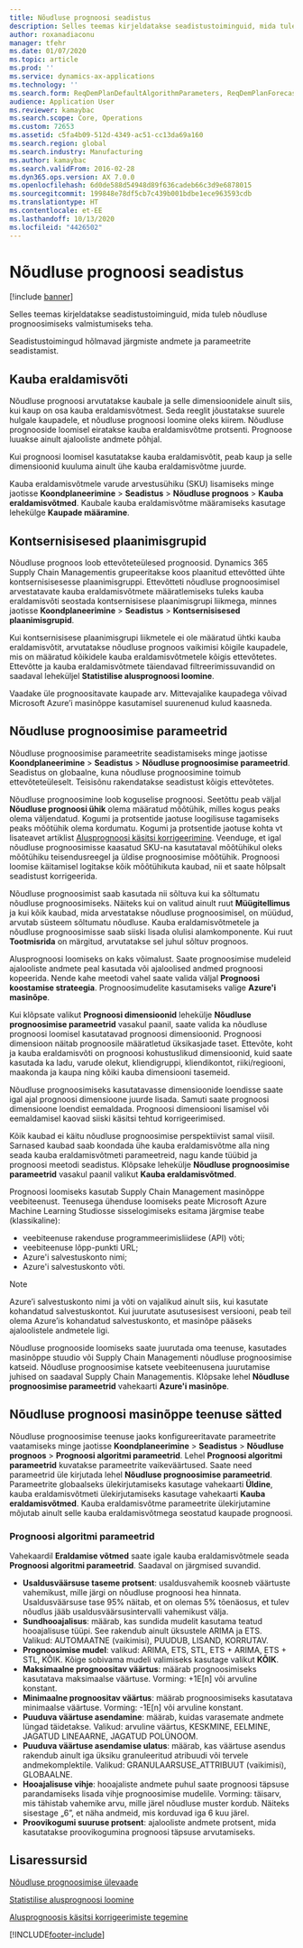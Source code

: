 ```yaml
---
title: Nõudluse prognoosi seadistus
description: Selles teemas kirjeldatakse seadistustoiminguid, mida tuleb nõudluse prognoosimiseks valmistumiseks teha.
author: roxanadiaconu
manager: tfehr
ms.date: 01/07/2020
ms.topic: article
ms.prod: ''
ms.service: dynamics-ax-applications
ms.technology: ''
ms.search.form: ReqDemPlanDefaultAlgorithmParameters, ReqDemPlanForecastParameters
audience: Application User
ms.reviewer: kamaybac
ms.search.scope: Core, Operations
ms.custom: 72653
ms.assetid: c5fa4b09-512d-4349-ac51-cc13da69a160
ms.search.region: global
ms.search.industry: Manufacturing
ms.author: kamaybac
ms.search.validFrom: 2016-02-28
ms.dyn365.ops.version: AX 7.0.0
ms.openlocfilehash: 6d0de588d54948d89f636cadeb66c3d9e6878015
ms.sourcegitcommit: 199848e78df5cb7c439b001bdbe1ece963593cdb
ms.translationtype: HT
ms.contentlocale: et-EE
ms.lasthandoff: 10/13/2020
ms.locfileid: "4426502"
---
```

# <a name="demand-forecasting-setup"></a>Nõudluse prognoosi seadistus

[!include [banner](../includes/banner.md)]

Selles teemas kirjeldatakse seadistustoiminguid, mida tuleb nõudluse prognoosimiseks valmistumiseks teha.  

Seadistustoimingud hõlmavad järgmiste andmete ja parameetrite seadistamist.

## <a name="item-allocation-key"></a>Kauba eraldamisvõti
Nõudluse prognoosi arvutatakse kaubale ja selle dimensioonidele ainult siis, kui kaup on osa kauba eraldamisvõtmest. Seda reeglit jõustatakse suurele hulgale kaupadele, et nõudluse prognoosi loomine oleks kiirem. Nõudluse prognooside loomisel eiratakse kauba eraldamisvõtme protsenti. Prognoose luuakse ainult ajalooliste andmete põhjal. 

Kui prognoosi loomisel kasutatakse kauba eraldamisvõtit, peab kaup ja selle dimensioonid kuuluma ainult ühe kauba eraldamisvõtme juurde. 

Kauba eraldamisvõtmele varude arvestusühiku (SKU) lisamiseks minge jaotisse **Koondplaneerimine** &gt; **Seadistus** &gt; **Nõudluse prognoos** &gt; **Kauba eraldamisvõtmed**. Kaubale kauba eraldamisvõtme määramiseks kasutage lehekülge **Kaupade määramine**.

## <a name="intercompany-planning-groups"></a>Kontsernisisesed plaanimisgrupid
Nõudluse prognoos loob ettevõteteülesed prognoosid. Dynamics 365 Supply Chain Managementis grupeeritakse koos plaanitud ettevõtted ühte kontsernisisesesse plaanimisgruppi. Ettevõtteti nõudluse prognoosimisel arvestatavate kauba eraldamisvõtmete määratlemiseks tuleks kauba eraldamisvõti seostada kontsernisisese plaanimisgrupi liikmega, minnes jaotisse **Koondplaneerimine** &gt; **Seadistus** &gt; **Kontsernisisesed plaanimisgrupid**. 

Kui kontsernisisese plaanimisgrupi liikmetele ei ole määratud ühtki kauba eraldamisvõtit, arvutatakse nõudluse prognoos vaikimisi kõigile kaupadele, mis on määratud kõikidele kauba eraldamisvõtmetele kõigis ettevõtetes. Ettevõtte ja kauba eraldamisvõtmete täiendavad filtreerimissuvandid on saadaval leheküljel **Statistilise alusprognoosi loomine**. 

Vaadake üle prognoositavate kaupade arv. Mittevajalike kaupadega võivad Microsoft Azure’i masinõppe kasutamisel suurenenud kulud kaasneda.

## <a name="demand-forecasting-parameters"></a>Nõudluse prognoosimise parameetrid
Nõudluse prognoosimise parameetrite seadistamiseks minge jaotisse **Koondplaneerimine** &gt; **Seadistus** &gt; **Nõudluse prognoosimise parameetrid**. Seadistus on globaalne, kuna nõudluse prognoosimine toimub ettevõteteüleselt. Teisisõnu rakendatakse seadistust kõigis ettevõtetes. 

Nõudluse prognoosimine loob koguselise prognoosi. Seetõttu peab väljal **Nõudluse prognoosi ühik** olema määratud mõõtühik, milles kogus peaks olema väljendatud. Kogumi ja protsentide jaotuse loogilisuse tagamiseks peaks mõõtühik olema kordumatu. Kogumi ja protsentide jaotuse kohta vt lisateavet artiklist [Alusprognoosi käsitsi korrigeerimine](manual-adjustments-baseline-forecast.md). Veenduge, et igal nõudluse prognoosimisse kaasatud SKU-na kasutataval mõõtühikul oleks mõõtühiku teisendusreegel ja üldise prognoosimise mõõtühik. Prognoosi loomise käitamisel logitakse kõik mõõtühikuta kaubad, nii et saate hõlpsalt seadistust korrigeerida. 

Nõudluse prognoosimist saab kasutada nii sõltuva kui ka sõltumatu nõudluse prognoosimiseks. Näiteks kui on valitud ainult ruut **Müügitellimus** ja kui kõik kaubad, mida arvestatakse nõudluse prognoosimisel, on müüdud, arvutab süsteem sõltumatu nõudluse. Kauba eraldamisvõtmetele ja nõudluse prognoosimisse saab siiski lisada olulisi alamkomponente. Kui ruut **Tootmisrida** on märgitud, arvutatakse sel juhul sõltuv prognoos. 

Alusprognoosi loomiseks on kaks võimalust. Saate prognoosimise mudeleid ajalooliste andmete peal kasutada või ajaloolised andmed prognoosi kopeerida. Nende kahe meetodi vahel saate valida väljal **Prognoosi koostamise strateegia**. Prognoosimudelite kasutamiseks valige **Azure'i masinõpe**. 

Kui klõpsate valikut **Prognoosi dimensioonid** lehekülje **Nõudluse prognoosimise parameetrid** vasakul paanil, saate valida ka nõudluse prognoosi loomisel kasutatavad prognoosi dimensioonid. Prognoosi dimensioon näitab prognoosile määratletud üksikasjade taset. Ettevõte, koht ja kauba eraldamisvõti on prognoosi kohustuslikud dimensioonid, kuid saate kasutada ka ladu, varude olekut, kliendigruppi, kliendikontot, riiki/regiooni, maakonda ja kaupa ning kõiki kauba dimensiooni tasemeid. 

Nõudluse prognoosimiseks kasutatavasse dimensioonide loendisse saate igal ajal prognoosi dimensioone juurde lisada. Samuti saate prognoosi dimensioone loendist eemaldada. Prognoosi dimensiooni lisamisel või eemaldamisel kaovad siiski käsitsi tehtud korrigeerimised. 

Kõik kaubad ei käitu nõudluse prognoosimise perspektiivist samal viisil. Sarnased kaubad saab koondada ühe kauba eraldamisvõtme alla ning seada kauba eraldamisvõtmeti parameetreid, nagu kande tüübid ja prognoosi meetodi seadistus. Klõpsake lehekülje **Nõudluse prognoosimise parameetrid** vasakul paanil valikut **Kauba eraldamisvõtmed**. 

Prognoosi loomiseks kasutab Supply Chain Management masinõppe veebiteenust. Teenusega ühenduse loomiseks peate Microsoft Azure Machine Learning Studiosse sisselogimiseks esitama järgmise teabe (klassikaline):

-   veebiteenuse rakenduse programmeerimisliidese (API) võti;
-   veebiteenuse lõpp-punkti URL;
-   Azure'i salvestuskonto nimi;
-   Azure'i salvestuskonto võti.

> [!NOTE]
> Azure’i salvestuskonto nimi ja võti on vajalikud ainult siis, kui kasutate kohandatud salvestuskontot. Kui juurutate asutusesisest versiooni, peab teil olema Azure’is kohandatud salvestuskonto, et masinõpe pääseks ajaloolistele andmetele ligi. 

Nõudluse prognooside loomiseks saate juurutada oma teenuse, kasutades masinõppe stuudio või Supply Chain Managementi nõudluse prognoosimise katseid. Nõudluse prognoosimise katsete veebiteenusena juurutamise juhised on saadaval Supply Chain Managementis. Klõpsake lehel **Nõudluse prognoosimise parameetrid** vahekaarti **Azure'i masinõpe**.

## <a name="settings-for-the-demand-forecasting-machine-learning-service"></a>Nõudluse prognoosi masinõppe teenuse sätted
Nõudluse prognoosimise teenuse jaoks konfigureeritavate parameetrite vaatamiseks minge jaotisse **Koondplaneerimine** &gt; **Seadistus** &gt; **Nõudluse prognoos** &gt; **Prognoosi algoritmi parameetrid**. Lehel **Prognoosi algoritmi parameetrid** kuvatakse parameetrite vaikeväärtused. Saate need parameetrid üle kirjutada lehel **Nõudluse prognoosimise parameetrid**. Parameetrite globaalseks ülekirjutamiseks kasutage vahekaarti **Üldine**, kauba eraldamisvõtmeti ülekirjutamiseks kasutage vahekaarti **Kauba eraldamisvõtmed**. Kauba eraldamisvõtme parameetrite ülekirjutamine mõjutab ainult selle kauba eraldamisvõtmega seostatud kaupade prognoosi.

### <a name="forecast-algorithm-parameters"></a>Prognoosi algoritmi parameetrid

Vahekaardil **Eraldamise võtmed** saate igale kauba eraldamisvõtmele seada **Prognoosi algoritmi parameetrid**. Saadaval on järgmised suvandid.
- **Usaldusväärsuse taseme protsent**: usaldusvahemik koosneb väärtuste vahemikust, mille järgi on nõudluse prognoosi hea hinnata. Usaldusväärsuse tase 95% näitab, et on olemas 5% tõenäosus, et tulev nõudlus jääb usaldusväärsusintervalli vahemikust välja.
- **Sundhooajalisus**: määrab, kas sundida mudelit kasutama teatud hooajalisuse tüüpi. See rakendub ainult üksustele ARIMA ja ETS. Valikud: AUTOMAATNE (vaikimisi), PUUDUB, LISAND, KORRUTAV.
- **Prognoosimise mudel**: valikud: ARIMA, ETS, STL, ETS + ARIMA, ETS + STL, KÕIK. Kõige sobivama mudeli valimiseks kasutage valikut **KÕIK**.
- **Maksimaalne prognoositav väärtus**: määrab prognoosimiseks kasutatava maksimaalse väärtuse. Vorming: +1E[n] või arvuline konstant.
- **Minimaalne prognoositav väärtus**: määrab prognoosimiseks kasutatava minimaalse väärtuse. Vorming: -1E[n] või arvuline konstant.
- **Puuduva väärtuse asendamine**: määrab, kuidas varasemate andmete lüngad täidetakse. Valikud: arvuline väärtus, KESKMINE, EELMINE, JAGATUD LINEAARNE, JAGATUD POLÜNOOM.
- **Puuduva väärtuse asendamise ulatus**: määrab, kas väärtuse asendus rakendub ainult iga üksiku granuleeritud atribuudi või tervele andmekomplektile. Valikud: GRANULAARSUSE_ATTRIBUUT (vaikimisi), GLOBAALNE.
- **Hooajalisuse vihje**: hooajaliste andmete puhul saate prognoosi täpsuse parandamiseks lisada vihje prognoosimise mudelile. Vorming: täisarv, mis tähistab vahemike arvu, mille järel nõudluse muster kordub. Näiteks sisestage „6”, et näha andmeid, mis korduvad iga 6 kuu järel.
- **Proovikogumi suuruse protsent**: ajalooliste andmete protsent, mida kasutatakse proovikogumina prognoosi täpsuse arvutamiseks. 

<a name="additional-resources"></a>Lisaressursid
--------

[Nõudluse prognoosimise ülevaade](introduction-demand-forecasting.md)

[Statistilise alusprognoosi loomine](generate-statistical-baseline-forecast.md)

[Alusprognoosis käsitsi korrigeerimiste tegemine](manual-adjustments-baseline-forecast.md)





[!INCLUDE[footer-include](../../includes/footer-banner.md)]